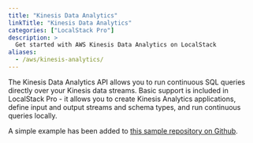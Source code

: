 ```yaml
---
title: "Kinesis Data Analytics"
linkTitle: "Kinesis Data Analytics"
categories: ["LocalStack Pro"]
description: >
  Get started with AWS Kinesis Data Analytics on LocalStack
aliases:
  - /aws/kinesis-analytics/
---
```


The Kinesis Data Analytics API allows you to run continuous SQL queries directly over your Kinesis data streams.
Basic support is included in LocalStack Pro - it allows you to create Kinesis Analytics applications, define input and output streams and schema types, and run continuous queries locally.

A simple example has been added to [this sample repository on Github](https://github.com/localstack/localstack-pro-samples/tree/master/kinesis-analytics).
